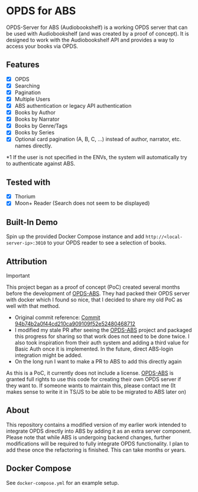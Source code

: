 # OPDS for ABS

OPDS-Server for ABS (Audiobookshelf) is a working OPDS server that can be used with Audiobookshelf (and was created by a proof of concept). It is designed to work with the Audiobookshelf API and provides a way to access your books via OPDS.

## Features

- [x] OPDS
- [x] Searching
- [x] Pagination
- [x] Multiple Users
- [x] ABS authentication or legacy API authentication
- [x] Books by Author
- [x] Books by Narrator
- [x] Books by Genre/Tags
- [x] Books by Series
- [x] Optional card pagination (A, B, C, ...) instead of author, narrator, etc. names directly.

\*1 If the user is not specified in the ENVs, the system will automatically try to authenticate against ABS.

## Tested with

- [x] Thorium
- [x] Moon+ Reader (Search does not seem to be displayed)

## Built-In Demo

Spin up the provided Docker Compose instance and add `http://<local-server-ip>:3010` to your OPDS reader to see a selection of books.

## Attribution

> [!IMPORTANT]
> This project began as a proof of concept (PoC) created several months before the development of [OPDS-ABS](https://github.com/petr-prikryl/OPDS-ABS). They had packed their OPDS server with docker which I found so nice, that I decided to share my old PoC as well with that method.
>
> - Original commit reference: [Commit 94b74b2a0f44cd210ca909109f52e52480468712](https://github.com/Vito0912/audiobookshelf/commit/94b74b2a0f44cd210ca909109f52e52480468712)
> - I modified my stale PR after seeing the [OPDS-ABS](https://github.com/petr-prikryl/OPDS-ABS) project and packaged this progress for sharing so that work does not need to be done twice. I also took inspiration from their auth system and adding a third value for Basic Auth once it is implemented. In the future, direct ABS-login integration might be added.
> - On the long run I want to make a PR to ABS to add this directly again
>
> As this is a PoC, it currently does not include a license. [OPDS-ABS](https://github.com/petr-prikryl/OPDS-ABS) is granted full rights to use this code for creating their own OPDS server if they want to.
> If someone wants to maintain this, please contact me (It makes sense to write it in TS/JS to be able to be migrated to ABS later on)

## About

This repository contains a modified version of my earlier work intended to integrate OPDS directly into ABS by adding it as an extra server component. Please note that while ABS is undergoing backend changes, further modifications will be required to fully integrate OPDS functionality.
I plan to add these once the refactoring is finished. This can take months or years.

## Docker Compose

See `docker-compose.yml` for an example setup.

